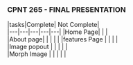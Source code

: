 ###  CPNT 265 - FINAL PRESENTATION  




|tasks|Complete| Not Complete|   
|---|---|---|---|---|
|Home Page|   |   |   
|About page|   |   |   |   |
|features Page |   |   |   |   
|Image popout | |   |   |   |   
|Morph Image |  |   |   |   |   


